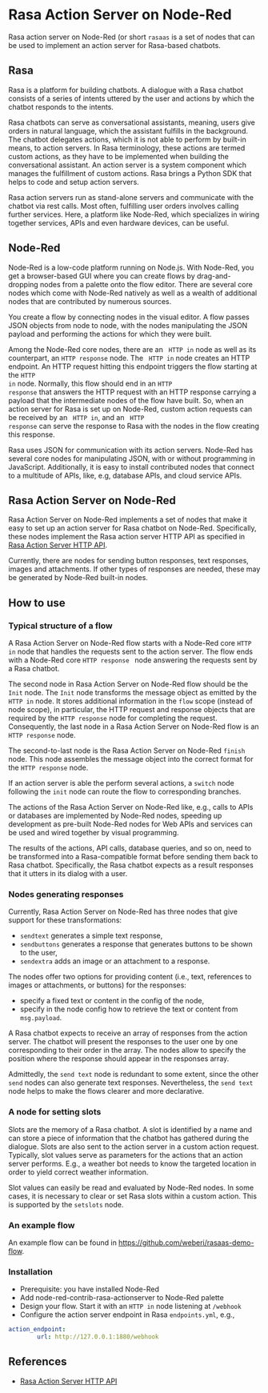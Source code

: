 # Rasa Action Server on Node-Red
Rasa action server on Node-Red (or short ``rasaas`` is a set of nodes that can be used to implement an action server for Rasa-based chatbots. 

## Rasa
Rasa is a platform for building chatbots. A dialogue with a Rasa chatbot consists of a series of intents uttered by the user and actions by which the chatbot responds to the intents.

Rasa chatbots can serve as conversational assistants, meaning, users give orders in natural language, which the assistant fulfills in the background.
The chatbot delegates actions, which it is not able to perform by built-in means, to action servers. In Rasa terminology, these actions are termed custom actions, as they have to be implemented when building the conversational assistant.
An action server is a system component which manages the fulfillment of custom actions. Rasa brings a Python SDK that helps to code and setup action servers.

Rasa action servers run as stand-alone servers and communicate with the chatbot via rest calls. Most often, fulfilling user orders involves calling further services. Here, a platform like Node-Red, which specializes in wiring together services, APIs and even hardware devices, can be useful.  

## Node-Red
Node-Red is a low-code platform running on Node.js. With Node-Red, you get a browser-based GUI where you can create flows by drag-and-dropping nodes from a palette onto the flow editor. 
There are several core nodes which come  with Node-Red natively as well as a wealth of additional  nodes that are contributed by numerous sources. 

You create a flow by connecting nodes in the visual editor. A flow passes JSON objects from node to node, with the nodes manipulating the JSON payload and performing the actions for which they were built.

Among the Node-Red core nodes, there are an <code> HTTP in</code> node as well as its counterpart, an <code>HTTP response</code> node.
The  <code> HTTP in</code> node creates an HTTP endpoint. An HTTP request hitting this endpoint triggers the flow starting at the <code>HTTP in</code> node. Normally, this flow should end in an <code>HTTP response</code> that answers the HTTP request with an HTTP response carrying a payload that the intermediate nodes of the flow have built. So, when an action server for Rasa is set up on Node-Red, custom action requests can be received  by an <code> HTTP in</code>, and an <code> HTTP response</code> can serve the response to Rasa with the nodes in the flow creating this response.

Rasa uses JSON for communication with its action servers.
Node-Red has several core nodes for manipulating JSON, with or without programming in JavaScript. Additionally, it is easy to install contributed nodes that connect to a multitude of APIs, like, e.g, database APIs, and cloud service APIs.

## Rasa Action Server on Node-Red
Rasa Action Server on Node-Red implements a set of nodes that make it easy to set up an action server for Rasa chatbot on Node-Red. 
Specifically, these nodes implement the Rasa action server HTTP API as specified in <a href="https://rasa.com/docs/action-server/http-api-spec">Rasa Action Server HTTP API</a>.

Currently, there are nodes for sending button responses, text responses, images and attachments. If other types of responses are needed, these may be generated by Node-Red built-in nodes.

## How to use
### Typical structure of a flow
A Rasa Action Server on Node-Red flow starts with a Node-Red core <code>HTTP in</code> node that handles the requests sent to the action server. The flow ends with a Node-Red core <code>HTTP response </code> node answering the requests sent by a Rasa chatbot.  

The second node in Rasa Action Server on Node-Red flow should be the <code>Init</code> node. The <code>Init</code> node transforms the message object as emitted by the <code>HTTP in</code> node. It  stores additional information in the <code>flow</code> scope (instead of node scope), in particular, the HTTP request and response objects that are required by the <code>HTTP response</code> node for completing the request. Consequently, the last node in a Rasa Action Server on Node-Red  flow is an <code>HTTP response</code> node. 

The second-to-last node is the Rasa Action Server on Node-Red <code>finish</code> node. This node assembles the message object into the correct format for the <code>HTTP response</code> node.

If an action server is able the perform several actions, a <code>switch</code> node following the <code>init</code> node can route the flow to corresponding branches.

The actions of the Rasa Action Server on Node-Red like, e.g., calls to APIs or databases are implemented by Node-Red nodes, speeding up development as  pre-built Node-Red nodes for Web APIs and services can be used and wired together by visual programming.  

The results of the actions, API calls, database queries, and so on, need to be transformed into a Rasa-compatible format before sending them back to Rasa chatbot. Specifically, the Rasa chatbot expects as a result responses that it utters in its dialog with a user.


### Nodes generating responses
Currently, Rasa Action Server on Node-Red has three nodes that give  support for these transformations: 
- <code>sendtext</code>  generates a simple text response,
- <code>sendbuttons</code>  generates a response that generates buttons to be shown to the user,
- <code>sendextra</code>  adds an image or an attachment to a response.

The nodes offer  two options for providing content (i.e., text, references to images or attachments, or buttons)  for the responses:
- specify a fixed text or content in the config of the node,
- specify in the node config how to retrieve the text or content from `msg.payload`.

A Rasa chatbot expects to receive an array of responses from the action server. The chatbot  will present the responses to the user one by one corresponding to their order in the array. 
The nodes allow to specify the position where the response should appear in the responses array.

Admittedly, the <code>send text</code> node is redundant to some extent, since the other `send` nodes can also generate text responses. Nevertheless, the `send text` node helps to make the flows clearer and more declarative.

### A node for setting slots
Slots are the memory of a Rasa chatbot. A slot is identified by a name and can store a piece of information  that the chatbot has gathered during the dialogue. 
Slots are also sent to the action server in a custom action request. Typically, slot values serve as parameters for the actions that an action server performs. E.g., a weather bot needs to know the targeted location in order to yield  correct weather information. 

Slot values can easily be read and evaluated by Node-Red nodes. 
In some cases, it is necessary to clear or set Rasa slots within a  custom action. This is supported by the <code>setslots</code> node.

### An example flow
An example flow can be found in https://github.com/weberi/rasaas-demo-flow.


### Installation
- Prerequisite: you have installed Node-Red 
- Add node-red-contrib-rasa-actionserver to Node-Red palette
- Design your flow. Start it with an ``HTTP in`` node listening at ``/webhook``
- Configure the action server endpoint in Rasa ``endpoints.yml``, e.g.,

```yaml
action_endpoint:
        url: http://127.0.0.1:1880/webhook
```

## References

  - [Rasa Action Server HTTP
    API](https://rasa.com/docs/action-server/http-api-spec)



